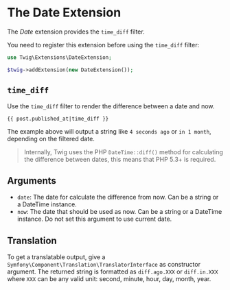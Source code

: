 # The Date Extension

The *Date* extension provides the `time_diff` filter.

You need to register this extension before using the `time_diff` filter:

```php
use Twig\Extensions\DateExtension;

$twig->addExtension(new DateExtension());
```

## `time_diff`

Use the `time_diff` filter to render the difference between a date and now.

```twig
{{ post.published_at|time_diff }}
```

The example above will output a string like `4 seconds ago`  or `in 1 month`, depending on the filtered date.

> Internally, Twig uses the PHP `DateTime::diff()` method for calculating the difference between dates, this means that PHP 5.3+ is required.

## Arguments

* `date`: The date for calculate the difference from now. Can be a string or a DateTime instance.
* `now`: The date that should be used as now. Can be a string or a DateTime instance. Do not set this argument to use current date.

## Translation

To get a translatable output, give a `Symfony\Component\Translation\TranslatorInterface` as constructor argument. The returned string is formatted as `diff.ago.XXX` or `diff.in.XXX` where `XXX` can be any valid unit: second, minute, hour, day, month, year.
